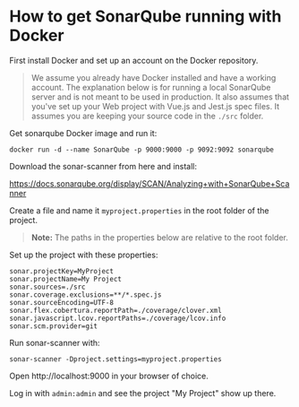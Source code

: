 # How to get SonarQube running with Docker

First install Docker and set up an account on the Docker repository.

> We assume you already have Docker installed and have a working account.
> The explanation below is for running a local SonarQube server and is not
meant to be used in production.
> It also assumes that you've set up your Web project with Vue.js and
Jest.js spec files.
> It assumes you are keeping your source code in the `./src` folder.

Get sonarqube Docker image and run it:

    docker run -d --name SonarQube -p 9000:9000 -p 9092:9092 sonarqube

Download the sonar-scanner from here and install:

https://docs.sonarqube.org/display/SCAN/Analyzing+with+SonarQube+Scanner

Create a file and name it ``myproject.properties`` in the root folder of the project.

> **Note:** The paths in the properties below are relative to the root folder.

Set up the project with these properties:

```text
sonar.projectKey=MyProject
sonar.projectName=My Project
sonar.sources=./src
sonar.coverage.exclusions=**/*.spec.js
sonar.sourceEncoding=UTF-8
sonar.flex.cobertura.reportPath=./coverage/clover.xml
sonar.javascript.lcov.reportPaths=./coverage/lcov.info
sonar.scm.provider=git
```

Run sonar-scanner with:

    sonar-scanner -Dproject.settings=myproject.properties

Open http://localhost:9000 in your browser of choice.

Log in with ``admin:admin`` and see the project "My Project" show up there.
